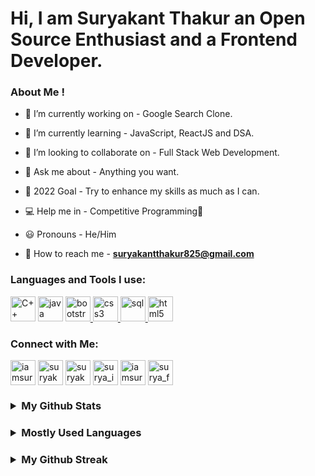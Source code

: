 # Hi, I am Suryakant Thakur an Open Source Enthusiast and a Frontend Developer.

<h3 align="left">
 About Me ! </h3>

- 🔭 I’m currently working on - Google Search Clone.

- 🌱 I’m currently learning - JavaScript, ReactJS and DSA.

- 👯 I’m looking to collaborate on - Full Stack Web Development.

- 💬 Ask me about - Anything you want. 

- 🥅 2022 Goal - Try to enhance my skills as much as I can.
<!-- 
- ⚡ Fun fact - I usually like to code and listen to soothing music simultaneously 🎧💻  -->
- 💻 Help me in - Competitive Programming🐧

- 😃 Pronouns - He/Him

- 📧 How to reach me - **suryakantthakur825@gmail.com**



<h3 align="left"> Languages and Tools I use:</h3>
<p align="left">
    <a href="https://www.cplusplus.com/doc/tutorial/" target="_blank">
  <img src="https://img.icons8.com/color/50/4a90e2/c-plus-plus-logo.png" alt="C++"
  width="40" height="40"/></a>
   <a href="https://www.java.com/en/" target="_blank"> 
  <img src="https://img.icons8.com/color/50/fa314a/java-coffee-cup-logo.png" alt = "java" width="40" height="40"/></a>
  <a href="https://getbootstrap.com" target="_blank"> <img src="https://img.icons8.com/color/48/000000/bootstrap.png"
  alt="bootstrap" width="40" height="40"/> </a>
  <a href="https://www.w3schools.com/css/" target="_blank"> 
  <img src="https://img.icons8.com/color/48/000000/css3.png" alt="css3" width="40" height="40"/> </a>
  <a href="https://apex.oracle.com/en/" target="_blank"> 
 <img src="https://img.icons8.com/ios-glyphs/30/fa314a/sql.png" alt="sql" width="40" height="40"/> </a>
  <a href="https://www.w3.org/html/" target="_blank">  <img src="https://img.icons8.com/color/50/000000/html-5.png" alt="html5" width="40" height="40"/> </a>
</p>

<h3 align="left"> Connect with Me: </h3>
<p align="left">
<a href="https://dev.to/iamsuryakant" target="blank"> 
<img align="center" src="https://img.icons8.com/windows/32/26e07f/dev.png" alt="iamsuryakant" height="40" width="40" /></a>
<a href="https://twitter.com/iamsuryakant_" target="_blank"> 
<img align="center" src="https://img.icons8.com/fluent/48/26e07f/twitter.png" alt="suryakant" height="40" width="40" /></a> 
<a href="https://in.linkedin.com/in/iamsuryakant" target="_blank"> <img align="center" src="https://img.icons8.com/fluent/48/000000/linkedin.png" alt="suryakant_linkedin" height="40" width="40" /></a> 
<a href="https://www.instagram.com/iamsuryakant_" target="_blank" ><img align="center" src="https://img.icons8.com/fluent/48/000000/instagram-new.png"
alt="surya_ig" height="40" width="40" /></a> 
<a href="https://iamsuryakant.github.io/" target="_blank" > 
<img align="center" src="https://img.icons8.com/ios/50/fa314a/domain.png" alt="iamsuryakant" height="40" width="40" /></a>
<a href="https://facebook.com/isuryakant/" target="_blank" >
<img align="center" src="https://img.icons8.com/color/24/fa314a/facebook-circled--v1.png" alt="surya_facebook" height="40" width="40" /></a>
</p>

<h3>
<details>
<summary><strong>My Github Stats</strong></summary>
<img src = "https://github-readme-stats.vercel.app/api?username=iamsuryakant&count_private=true&include_all_commits=true&theme=buefy&show_icons=true" alt="Suryakant's Github Stats"
width="400" />
</details>
</h3>

<h3>
<details>
<summary><strong>Mostly Used Languages </strong></summary>
<img src="https://github-readme-stats.vercel.app/api/top-langs/?username=iamsuryakant&layout=compact" alt="Suryakant's mostly used Languages"/>
</details>
</h3>

<h3>
<details>
<summary><strong>My Github Streak</strong></summary>
<img src="https://github-readme-streak-stats.herokuapp.com/?user=iamsuryakant&show_icons=true&locale=en&layout=compact" alt="Suryakant's github streak" width="450" />
</details>
</h3>
